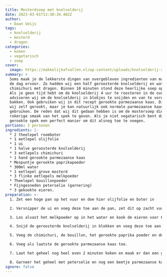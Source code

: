 ```yaml
---
title: Mosterdsoep met knolselderij
date: 2023-03-01T13:30:34.402Z
author:
  - Daan Geijs
tags:
  - knolselderij
  - mosterd
  - dragon
categories:
  - koken
  - vegetarisch
  - soep
cover:
  image: https://makkelijkafvallen.nl/wp-content/uploads/knolselderij-soep.jpg
summary: >
  Soms maak je de lekkerste dingen van overgebleven ingredienten van maaltijden
  de dag ervoor. Zo hadden wij een half geroosterde knolselderij en wat
  chimichuri met dragon. Binnen 10 minuten stond deze heerlijke soep op tafel.
  Als je geen tijd hebt om de knolselderij 4 uur te roosteren in de oven, dan
  adviseren wij om de knolselderij in blokjes te snijden en van te voren aan te
  bakken. Ook gebruiken wij in dit recept gerookte parmezaanse kaas. Die hebben
  wij zelf gerookt, maar je kan natuurlijk ook normale parmezaanse kaas
  gebruiken. De reden dat wij dit gedaan hebben is om de mostersoep die typische
  rokerige smaak van het spek te geven. Als je niet vegatarisch bent dan is
  gerookte spek een perfect manier om dit alsnog toe te voegen.
portions: 3 personen
ingredients: |-
  * 2 theelepel roomboter
  * 1 eetlepel olijfolie
  * 1 ui 
  * 1 halve geroosterde knolselderij
  * 3 eetlepels chimichuri
  * 1 hand gerookte parmezaanse kaas
  * Mespuntje gerookte paprikapoeder
  * 300ml water
  * 1 eetlepel grove mosterd
  * 3 flinke eetlepels melkpoeder
  * Theelepel bouillonpoeder
  * Fijngesneden peterselie (garnering)
  * 3 gekookte eieren.
preparation: >-
  1. Zet een hoge pan op het vuur en doe hier olijfolie en boter in

  2. Versnipper de ui en voeg deze toe aan de pan, zet dit op zacht vuur totdat ze zacht en glazig zijn. Dit duurt ongeveer 5 minuten.

  3. Los alvast het melkpoeder op in het water en kook de eieren voor 6:30 minuten.

  4. Snijd de geroosterde knolselderij in blokken en voeg deze toe aan de pan, zet het vuur hierbij op middelhoog/hoog vuur.

  5. Voeg de chimichuri, de bouillon, het gerookte paprika poeder en de mosterd soep. Blijf goed roeren en zorg ervoor dat het niet aanbrand. Doe dit voor ongeveer een minuut en voeg dan het water met het melkpoeder toe en.

  6. Voeg als laatste de gerookte parmezaanse kaas toe.

  7. Laat het geheel nog heel even 2 minuten koken en maak er dan een gladde soep van met een keukenmachine of staafmixer.

  8. Garneer het geheel met peterselie en nog een beetje parmezaanse kaas en een gekookt ei en verse gemalen peper.
ignore: false
---
```

